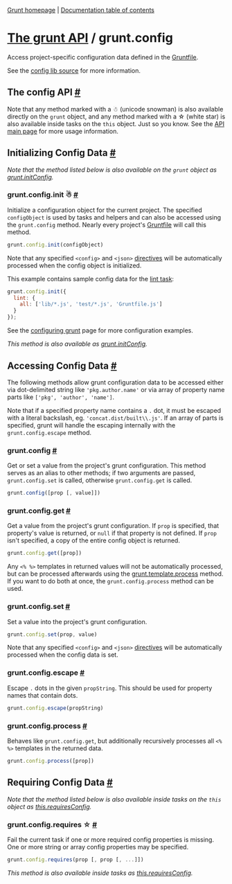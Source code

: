 [Grunt homepage](http://gruntjs.com/) | [Documentation table of contents](toc.md)

# [The grunt API](api.md) / grunt.config

Access project-specific configuration data defined in the [Gruntfile](getting_started.md).

See the [config lib source](../lib/grunt/config.js) for more information.

## The config API <a name="the-config-api" href="#the-config-api" title="Link to this section">#</a>

Note that any method marked with a ☃ (unicode snowman) is also available directly on the `grunt` object, and any method marked with a ☆ (white star) is also available inside tasks on the `this` object. Just so you know. See the [API main page](api.md) for more usage information.

## Initializing Config Data <a name="initializing-config-data" href="#initializing-config-data" title="Link to this section">#</a>
_Note that the method listed below is also available on the `grunt` object as [grunt.initConfig](api.md)._

### grunt.config.init ☃ <a name="grunt-config-init" href="#grunt-config-init" title="Link to this section">#</a>
Initialize a configuration object for the current project. The specified `configObject` is used by tasks and helpers and can also be accessed using the `grunt.config` method. Nearly every project's [Gruntfile](getting_started.md) will call this method.

```javascript
grunt.config.init(configObject)
```

Note that any specified `<config>` and `<json>` [directives](api_task.md) will be automatically processed when the config object is initialized.

This example contains sample config data for the [lint task](task_lint.md):

```javascript
grunt.config.init({
  lint: {
    all: ['lib/*.js', 'test/*.js', 'Gruntfile.js']
  }
});
```

See the [configuring grunt](getting_started.md) page for more configuration examples.

_This method is also available as [grunt.initConfig](api.md)._


## Accessing Config Data <a name="accessing-config-data" href="#accessing-config-data" title="Link to this section">#</a>
The following methods allow grunt configuration data to be accessed either via dot-delimited string like `'pkg.author.name'` or via array of property name parts like `['pkg', 'author', 'name']`.

Note that if a specified property name contains a `.` dot, it must be escaped with a literal backslash, eg. `'concat.dist/built\\.js'`. If an array of parts is specified, grunt will handle the escaping internally with the `grunt.config.escape` method.

### grunt.config <a name="grunt-config" href="#grunt-config" title="Link to this section">#</a>
Get or set a value from the project's grunt configuration. This method serves as an alias to other methods; if two arguments are passed, `grunt.config.set` is called, otherwise `grunt.config.get` is called.

```javascript
grunt.config([prop [, value]])
```

### grunt.config.get <a name="grunt-config-get" href="#grunt-config-get" title="Link to this section">#</a>
Get a value from the project's grunt configuration. If `prop` is specified, that property's value is returned, or `null` if that property is not defined. If `prop` isn't specified, a copy of the entire config object is returned.

```javascript
grunt.config.get([prop])
```

Any `<% %>` templates in returned values will not be automatically processed, but can be processed afterwards using the [grunt.template.process](api_template.md) method. If you want to do both at once, the `grunt.config.process` method can be used.

### grunt.config.set <a name="grunt-config-set" href="#grunt-config-set" title="Link to this section">#</a>
Set a value into the project's grunt configuration.

```javascript
grunt.config.set(prop, value)
```

Note that any specified `<config>` and `<json>` [directives](api_task.md) will be automatically processed when the config data is set.

### grunt.config.escape <a name="grunt-config-escape" href="#grunt-config-escape" title="Link to this section">#</a>
Escape `.` dots in the given `propString`. This should be used for property names that contain dots.

```javascript
grunt.config.escape(propString)
```

### grunt.config.process <a name="grunt-config-process" href="#grunt-config-process" title="Link to this section">#</a>
Behaves like `grunt.config.get`, but additionally recursively processes all `<% %>` templates in the returned data.

```javascript
grunt.config.process([prop])
```

## Requiring Config Data <a name="requiring-config-data" href="#requiring-config-data" title="Link to this section">#</a>
_Note that the method listed below is also available inside tasks on the `this` object as [this.requiresConfig](api.md)._

### grunt.config.requires ☆ <a name="grunt-config-requires" href="#grunt-config-requires" title="Link to this section">#</a>
Fail the current task if one or more required config properties is missing. One or more string or array config properties may be specified.

```javascript
grunt.config.requires(prop [, prop [, ...]])
```

_This method is also available inside tasks as [this.requiresConfig](api.md)._
